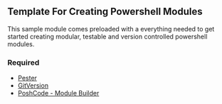 ## Template For Creating Powershell Modules

This sample module comes preloaded with a everything needed to get started creating modular, testable and version controlled powershell modules.

### Required
- [Pester](https://github.com/pester/Pester)
- [GitVersion](https://gitversion.net/docs/)
- [PoshCode - Module Builder](https://github.com/PoshCode/ModuleBuilder)